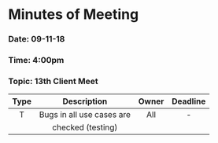 # Minutes of Meeting

### Date: 09-11-18
### Time: 4:00pm
### Topic: 13th Client Meet

|  **Type**  |        **Description**            |   **Owner**          |   **Deadline**   |
| :--------: |  :-----------------------------:  |  :----------------:  |  :------------:  |
|     T      |     Bugs in all use cases are     |       All            |         -        |
|            |     checked (testing)             |                      |                  | 

